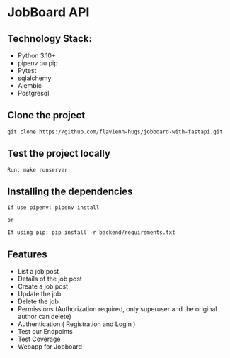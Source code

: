# JobBoard API

## Technology Stack:

- Python 3.10+
- pipenv ou pip
- Pytest
- sqlalchemy
- Alembic
- Postgresql

## Clone the project

```
git clone https://github.com/flavienn-hugs/jobboard-with-fastapi.git
```

## Test the project locally

```
Run: make runserver
```

## Installing the dependencies

```
If use pipenv: pipenv install

or

If using pip: pip install -r backend/requirements.txt
```

## Features

- List a job post
- Details of the job post
- Create a job post
- Update the job
- Delete the job
- Permissions (Authorization required, only superuser and the original author can delete)
- Authentication ( Registration and Login )
- Test our Endpoints
- Test Coverage
- Webapp for Jobboard
